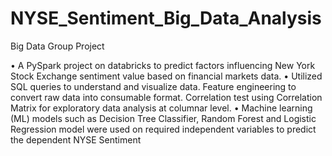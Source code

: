 # NYSE_Sentiment_Big_Data_Analysis
Big Data Group Project

•	A PySpark project on databricks to predict factors influencing New York Stock Exchange sentiment value based on financial markets data.
•	Utilized SQL queries to understand and visualize data. Feature engineering to convert raw data into consumable format. Correlation test using Correlation Matrix for exploratory data analysis at columnar level.
•	Machine learning (ML) models such as Decision Tree Classifier, Random Forest and Logistic Regression model were used on required independent variables to predict the dependent NYSE Sentiment
